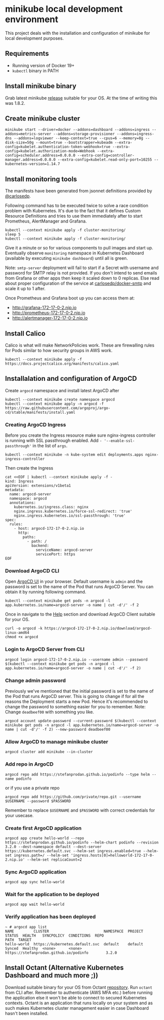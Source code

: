 # minikube local development environment

This project deals with the installation and configuration of minikube for local development purposes.

## Requirements

* Running version of Docker 19+
* `kubectl` binary in PATH 

## Install minikube binary

Grab latest minikube [release](https://github.com/kubernetes/minikube/releases) suitable for your OS. At the time of writing this was 1.8.2. 

## Create minikube cluster


```
minikube start --driver=docker --addons=dashboard --addons=ingress --addons=metrics-server --addons=storage-provisioner --addons=ingress-dns --addons=logviewer --keep-context=true --cpus=6 --memory=8g --disk-size=50g --mount=true --bootstrapper=kubeadm --extra-config=kubelet.authentication-token-webhook=true --extra-config=kubelet.authorization-mode=Webhook --extra-config=scheduler.address=0.0.0.0 --extra-config=controller-manager.address=0.0.0.0 --extra-config=kubelet.read-only-port=10255 --kubernetes-version=1.14.7
```

## Install monitoring tools

The manifests have been generated from jsonnet definitions provided by [@carlosedp](https://github.com/carlosedp/cluster-monitoring). 

Following command has to be executed twice to solve a race condition problem with Kubernetes. It's due to the fact that it defines Custom Resource Definitions and tries to use them immediately after to start Prometheus, AlertManager and Grafana.

```
kubectl --context minikube apply -f cluster-monitoring/
sleep 5
kubectl --context minikube apply -f cluster-monitoring/
```

Give it a minute or so for various components to pull images and start up. Eventually observe `monitoring` namespace in Kubernetes Dashboard (available by executing `minikube dashboard`) until all is green. 

Note: `smtp-server` deployment will fail to start if a Secret with username and password for SMTP relay is not provided. If you don't intend to send emails from Grafana or other apps then keep it scaled down to 0 replicas. Else read about proper configuration of the service at [carlosedp/docker-smtp](https://github.com/carlosedp/docker-smtp) and scale it up to 1 after. 

Once Prometheus and Grafana boot up you can access them at:

* http://grafana-172-17-0-2.nip.io
* http://prometheus-172-17-0-2.nip.io
* http://alertmanager-172-17-0-2.nip.io

## Install Calico

Calico is what will make NetworkPolicies work. These are firewalling rules for Pods similar to how security groups in AWS work.

```
kubectl --context minikube apply -f https://docs.projectcalico.org/manifests/calico.yaml
```

## Installalation and configuration of ArgoCD

Create `argocd` namespace and install latest ArgoCD after

```
kubectl --context minikube create namespace argocd
kubectl --context minikube apply -n argocd -f https://raw.githubusercontent.com/argoproj/argo-cd/stable/manifests/install.yaml
```

### Creating ArgoCD Ingress

Before you create the Ingress resource make sure nginx-ingress controller is running with SSL passthrough enabled. Add `- '--enable-ssl-passthrough'` in the list of `args`.

```
kubectl --context minikube -n kube-system edit deployments.apps nginx-ingress-controller
```

Then create the Ingress

```
cat <<EOF | kubectl --context minikube apply -f -
kind: Ingress
apiVersion: extensions/v1beta1
metadata:
  name: argocd-server
  namespace: argocd
  annotations:
    kubernetes.io/ingress.class: nginx
    nginx.ingress.kubernetes.io/force-ssl-redirect: 'true'
    nginx.ingress.kubernetes.io/ssl-passthrough: 'true'
spec:
  rules:
    - host: argocd-172-17-0-2.nip.io
      http:
        paths:
          - path: /
            backend:
              serviceName: argocd-server
              servicePort: https
EOF
```

### Download ArgoCD CLI

Open [ArgoCD UI](https://argocd-172-17-0-2.nip.io) in your browser. Default username is `admin` and the password is set to the name of the Pod that runs ArgoCD Server. You can obtain it by running following command.

```
kubectl --context minikube get pods -n argocd -l app.kubernetes.io/name=argocd-server -o name | cut -d'/' -f 2
```

Once in navigate to the [Help](https://argocd-172-17-0-2.nip.io/help) section and download ArgoCD Client suitable for your OS.

```
curl -o argocd -k https://argocd-172-17-0-2.nip.io/download/argocd-linux-amd64
chmod +x argocd
```

### Login to ArgoCD Server from CLI

```
argocd login argocd-172-17-0-2.nip.io --username admin --password $(kubectl --context minikube get pods -n argocd -l app.kubernetes.io/name=argocd-server -o name | cut -d'/' -f 2)
```

### Change admin password

Previously we've mentioned that the initial password is set to the name of the Pod that runs ArgoCD server. This is going to change if for all the reasons the Deployment starts a new Pod. Hence it's recommended to change the password to something easier for you to remember. Note: Change `deadbeef00` with something you like.

```
argocd account update-password --current-password $(kubectl --context minikube get pods -n argocd -l app.kubernetes.io/name=argocd-server -o name | cut -d'/' -f 2) --new-password deadbeef00
```

### Allow ArgoCD to manage minikube cluster

```
argocd cluster add minikube --in-cluster
```

### Add repo in ArgoCD

```
argocd repo add https://stefanprodan.github.io/podinfo --type helm --name podinfo
```

or if you use a private repo

```
argocd repo add https://github.com/private/repo.git --username $USERNAME --password $PASSWORD
```

Remember to replace `$USERNAME` and `$PASSWORD` with correct credentials for your usecase.

### Create first ArgoCD application

```
argocd app create hello-world --repo https://stefanprodan.github.io/podinfo --helm-chart podinfo --revision 3.2.0 --dest-namespace default --dest-server https://kubernetes.default.svc --helm-set ingress.enabled=true --helm-set ingress.path=/ --helm-set 'ingress.hosts[0]=helloworld-172-17-0-2.nip.io' --helm-set replicaCount=2
```

### Sync ArgoCD application

```
argocd app sync hello-world
```

### Wait for the application to be deployed

```
argocd app wait hello-world
```

### Verify application has been deployed

```
~ # argocd app list
NAME         CLUSTER                         NAMESPACE  PROJECT  STATUS  HEALTH   SYNCPOLICY  CONDITIONS  REPO                                    PATH  TARGET
hello-world  https://kubernetes.default.svc  default    default  Synced  Healthy  <none>      <none>      https://stefanprodan.github.io/podinfo        3.2.0
```

## Install Octant (Alternative Kubernetes Dashboard and much more ;))

Download suitable binary for your OS from Octant [repository](https://github.com/vmware-tanzu/octant/releases/latest/). Run `octant` from CLI after. Remember to authenticate (AWS MFA etc.) before running the application else it won't be able to connect to secured Kubernetes contexts. Octant is an application that runs locally on your system and as such makes Kubernetes cluster management easier in case Dashboard hasn't been installed.